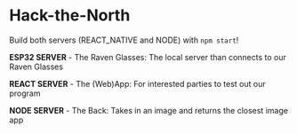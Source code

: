# Hack-the-North

Build both servers (REACT_NATIVE and NODE) with `npm start`!

**ESP32 SERVER** - The Raven Glasses: The local server than connects to our Raven Glasses

**REACT SERVER** - The (Web)App: For interested parties to test out our program

**NODE SERVER** - The Back: Takes in an image and returns the closest image app
